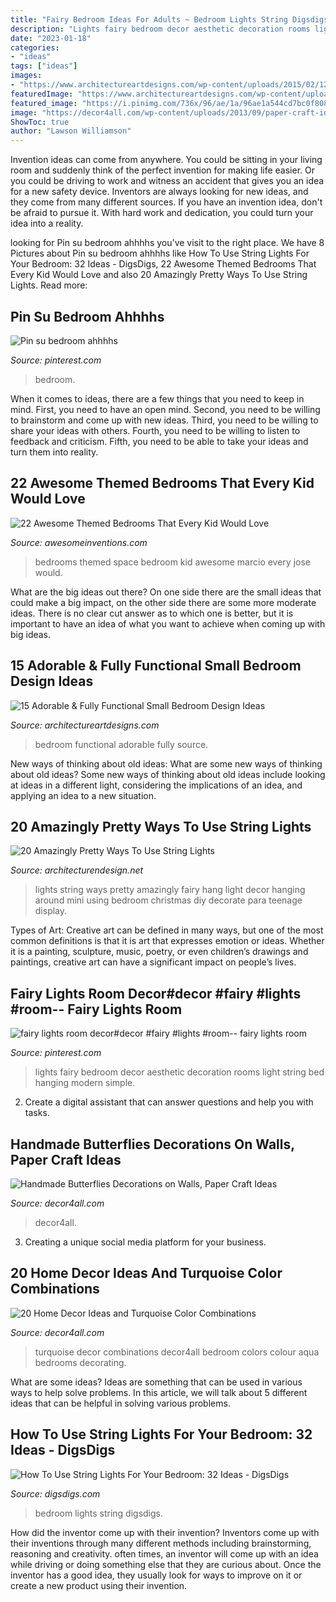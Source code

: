 ```yaml
---
title: "Fairy Bedroom Ideas For Adults ~ Bedroom Lights String Digsdigs"
description: "Lights fairy bedroom decor aesthetic decoration rooms light string bed hanging modern simple"
date: "2023-01-18"
categories:
- "ideas"
tags: ["ideas"]
images:
- "https://www.architectureartdesigns.com/wp-content/uploads/2015/02/1231.jpg"
featuredImage: "https://www.architectureartdesigns.com/wp-content/uploads/2015/02/1231.jpg"
featured_image: "https://i.pinimg.com/736x/96/ae/1a/96ae1a544cd7bc0f808285e0270fafc4.jpg"
image: "https://decor4all.com/wp-content/uploads/2013/09/paper-craft-ideas-kids-adults-butterflies-decorations-14.jpg"
ShowToc: true
author: "Lawson Williamson"
---
```



Invention ideas can come from anywhere. You could be sitting in your living room and suddenly think of the perfect invention for making life easier. Or you could be driving to work and witness an accident that gives you an idea for a new safety device. Inventors are always looking for new ideas, and they come from many different sources. If you have an invention idea, don't be afraid to pursue it. With hard work and dedication, you could turn your idea into a reality.

	

		
looking for Pin su bedroom ahhhhs you've visit to the right place. We have 8 Pictures about Pin su bedroom ahhhhs like How To Use String Lights For Your Bedroom: 32 Ideas - DigsDigs, 22 Awesome Themed Bedrooms That Every Kid Would Love and also 20 Amazingly Pretty Ways To Use String Lights. Read more:
		
    
## Pin Su Bedroom Ahhhhs

<img loading=lazy src="https://i.pinimg.com/736x/96/ae/1a/96ae1a544cd7bc0f808285e0270fafc4.jpg" onerror="this.onerror=null;this.src='https://tse2.mm.bing.net/th?id=OIP.-lAmwz1khzXeShP4MAUL_AHaLA&amp;pid=15.1';" alt="Pin su bedroom ahhhhs">

_Source: pinterest.com_

>bedroom. 

	

When it comes to ideas, there are a few things that you need to keep in mind. First, you need to have an open mind. Second, you need to be willing to brainstorm and come up with new ideas. Third, you need to be willing to share your ideas with others. Fourth, you need to be willing to listen to feedback and criticism. Fifth, you need to be able to take your ideas and turn them into reality.

    
## 22 Awesome Themed Bedrooms That Every Kid Would Love

<img loading=lazy src="https://www.awesomeinventions.com/wp-content/uploads/2014/12/space-bedroom.jpg" onerror="this.onerror=null;this.src='https://tse2.mm.bing.net/th?id=OIP.xepJwpyuUZ9kyC3-sJ6HXQHaLI&amp;pid=15.1';" alt="22 Awesome Themed Bedrooms That Every Kid Would Love">

_Source: awesomeinventions.com_

>bedrooms themed space bedroom kid awesome marcio every jose would. 

	

What are the big ideas out there?
On one side there are the small ideas that could make a big impact, on the other side there are some more moderate ideas. There is no clear cut answer as to which one is better, but it is important to have an idea of what you want to achieve when coming up with big ideas.

    
## 15 Adorable &amp; Fully Functional Small Bedroom Design Ideas

<img loading=lazy src="https://www.architectureartdesigns.com/wp-content/uploads/2015/02/1231.jpg" onerror="this.onerror=null;this.src='https://tse2.mm.bing.net/th?id=OIP.kxWJPXlnqQJ6rkvbXDRtowHaLI&amp;pid=15.1';" alt="15 Adorable &amp; Fully Functional Small Bedroom Design Ideas">

_Source: architectureartdesigns.com_

>bedroom functional adorable fully source. 

	

New ways of thinking about old ideas: What are some new ways of thinking about old ideas?
Some new ways of thinking about old ideas include looking at ideas in a different light, considering the implications of an idea, and applying an idea to a new situation.

    
## 20 Amazingly Pretty Ways To Use String Lights

<img loading=lazy src="http://cdn.architecturendesign.net/wp-content/uploads/2015/05/AD-Amazingly-Pretty-Ways-To-Use-String-Lights-11.jpg" onerror="this.onerror=null;this.src='https://tse1.mm.bing.net/th?id=OIP.PXZroIFGxQKsTu0wjjyPmQHaLH&amp;pid=15.1';" alt="20 Amazingly Pretty Ways To Use String Lights">

_Source: architecturendesign.net_

>lights string ways pretty amazingly fairy hang light decor hanging around mini using bedroom christmas diy decorate para teenage display. 

	

Types of Art:
Creative art can be defined in many ways, but one of the most common definitions is that it is art that expresses emotion or ideas. Whether it is a painting, sculpture, music, poetry, or even children’s drawings and paintings, creative art can have a significant impact on people’s lives.

    
## Fairy Lights Room Decor#decor #fairy #lights #room-- Fairy Lights Room

<img loading=lazy src="https://i.pinimg.com/736x/54/8d/4e/548d4e36a2adfd1945cccb0bb13233e3.jpg" onerror="this.onerror=null;this.src='https://tse4.mm.bing.net/th?id=OIP.NbkroKwfMXtEjc_pbkoe-wHaNK&amp;pid=15.1';" alt="fairy lights room decor#decor #fairy #lights #room-- fairy lights room">

_Source: pinterest.com_

>lights fairy bedroom decor aesthetic decoration rooms light string bed hanging modern simple. 

	

2. Create a digital assistant that can answer questions and help you with tasks.

    
## Handmade Butterflies Decorations On Walls, Paper Craft Ideas

<img loading=lazy src="https://decor4all.com/wp-content/uploads/2013/09/paper-craft-ideas-kids-adults-butterflies-decorations-14.jpg" onerror="this.onerror=null;this.src='https://tse3.mm.bing.net/th?id=OIP.dBVfmh3jXvHSyUfWeiBuVAAAAA&amp;pid=15.1';" alt="Handmade Butterflies Decorations on Walls, Paper Craft Ideas">

_Source: decor4all.com_

>decor4all. 

	

3. Creating a unique social media platform for your business.

    
## 20 Home Decor Ideas And Turquoise Color Combinations

<img loading=lazy src="http://decor4all.com/wp-content/uploads/2015/06/turquoise-colors-room-decorating-ideas-10.jpg" onerror="this.onerror=null;this.src='https://tse3.mm.bing.net/th?id=OIP.WL2hB5o_TahB5LRZ-93JCAHaKI&amp;pid=15.1';" alt="20 Home Decor Ideas and Turquoise Color Combinations">

_Source: decor4all.com_

>turquoise decor combinations decor4all bedroom colors colour aqua bedrooms decorating. 

	

What are some ideas?
Ideas are something that can be used in various ways to help solve problems. In this article, we will talk about 5 different ideas that can be helpful in solving various problems.

    
## How To Use String Lights For Your Bedroom: 32 Ideas - DigsDigs

<img loading=lazy src="https://www.digsdigs.com/photos/how-to-use-string-lights-for-your-bedroom-ideas-26.jpg" onerror="this.onerror=null;this.src='https://tse4.mm.bing.net/th?id=OIP.Vco5CMRXBPAH9d5jinMkgAHaLE&amp;pid=15.1';" alt="How To Use String Lights For Your Bedroom: 32 Ideas - DigsDigs">

_Source: digsdigs.com_

>bedroom lights string digsdigs. 

	

How did the inventor come up with their invention?
Inventors come up with their inventions through many different methods including brainstorming, reasoning and creativity. often times, an inventor will come up with an idea while driving or doing something else that they are curious about. Once the inventor has a good idea, they usually look for ways to improve on it or create a new product using their invention.


